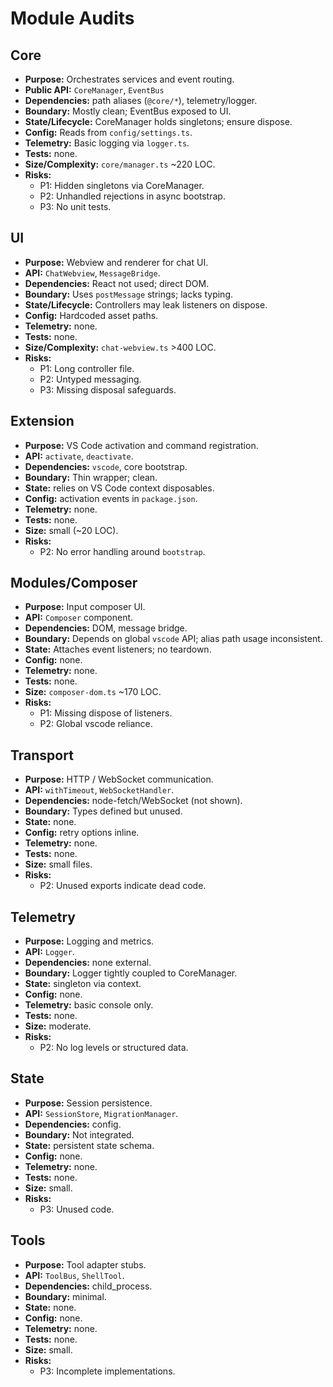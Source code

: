 # Module Audits

## Core
- **Purpose:** Orchestrates services and event routing.
- **Public API:** `CoreManager`, `EventBus`
- **Dependencies:** path aliases (`@core/*`), telemetry/logger.
- **Boundary:** Mostly clean; EventBus exposed to UI.
- **State/Lifecycle:** CoreManager holds singletons; ensure dispose.
- **Config:** Reads from `config/settings.ts`.
- **Telemetry:** Basic logging via `logger.ts`.
- **Tests:** none.
- **Size/Complexity:** `core/manager.ts` ~220 LOC.
- **Risks:**
  - P1: Hidden singletons via CoreManager.
  - P2: Unhandled rejections in async bootstrap.
  - P3: No unit tests.

## UI
- **Purpose:** Webview and renderer for chat UI.
- **API:** `ChatWebview`, `MessageBridge`.
- **Dependencies:** React not used; direct DOM.
- **Boundary:** Uses `postMessage` strings; lacks typing.
- **State/Lifecycle:** Controllers may leak listeners on dispose.
- **Config:** Hardcoded asset paths.
- **Telemetry:** none.
- **Tests:** none.
- **Size/Complexity:** `chat-webview.ts` >400 LOC.
- **Risks:**
  - P1: Long controller file.
  - P2: Untyped messaging.
  - P3: Missing disposal safeguards.

## Extension
- **Purpose:** VS Code activation and command registration.
- **API:** `activate`, `deactivate`.
- **Dependencies:** `vscode`, core bootstrap.
- **Boundary:** Thin wrapper; clean.
- **State:** relies on VS Code context disposables.
- **Config:** activation events in `package.json`.
- **Telemetry:** none.
- **Tests:** none.
- **Size:** small (~20 LOC).
- **Risks:**
  - P2: No error handling around `bootstrap`.

## Modules/Composer
- **Purpose:** Input composer UI.
- **API:** `Composer` component.
- **Dependencies:** DOM, message bridge.
- **Boundary:** Depends on global `vscode` API; alias path usage inconsistent.
- **State:** Attaches event listeners; no teardown.
- **Config:** none.
- **Telemetry:** none.
- **Tests:** none.
- **Size:** `composer-dom.ts` ~170 LOC.
- **Risks:**
  - P1: Missing dispose of listeners.
  - P2: Global vscode reliance.

## Transport
- **Purpose:** HTTP / WebSocket communication.
- **API:** `withTimeout`, `WebSocketHandler`.
- **Dependencies:** node-fetch/WebSocket (not shown).
- **Boundary:** Types defined but unused.
- **State:** none.
- **Config:** retry options inline.
- **Telemetry:** none.
- **Tests:** none.
- **Size:** small files.
- **Risks:**
  - P2: Unused exports indicate dead code.

## Telemetry
- **Purpose:** Logging and metrics.
- **API:** `Logger`.
- **Dependencies:** none external.
- **Boundary:** Logger tightly coupled to CoreManager.
- **State:** singleton via context.
- **Config:** none.
- **Telemetry:** basic console only.
- **Tests:** none.
- **Size:** moderate.
- **Risks:**
  - P2: No log levels or structured data.

## State
- **Purpose:** Session persistence.
- **API:** `SessionStore`, `MigrationManager`.
- **Dependencies:** config.
- **Boundary:** Not integrated.
- **State:** persistent state schema.
- **Config:** none.
- **Telemetry:** none.
- **Tests:** none.
- **Size:** small.
- **Risks:**
  - P3: Unused code.

## Tools
- **Purpose:** Tool adapter stubs.
- **API:** `ToolBus`, `ShellTool`.
- **Dependencies:** child_process.
- **Boundary:** minimal.
- **State:** none.
- **Config:** none.
- **Telemetry:** none.
- **Tests:** none.
- **Size:** small.
- **Risks:**
  - P3: Incomplete implementations.
